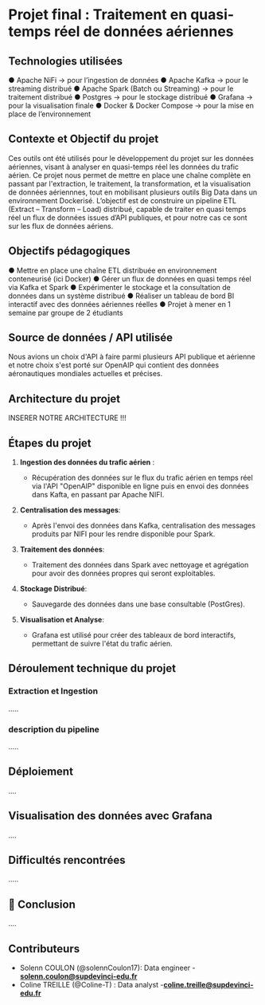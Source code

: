 # Projet final : Traitement en quasi-temps réel de données aériennes

## Technologies utilisées
● Apache NiFi → pour l’ingestion de données 
● Apache Kafka → pour le streaming distribué 
● Apache Spark (Batch ou Streaming) → pour le traitement distribué 
● Postgres → pour le stockage distribué
● Grafana → pour la visualisation finale
● Docker & Docker Compose → pour la mise en place de l’environnement 

## Contexte et Objectif du projet
Ces outils ont été utilisés pour le développement du projet sur les données aériennes, visant à analyser en quasi-temps réel les données du trafic aérien. Ce projet nous permet de mettre en place une chaîne complète en passant par l'extraction, le traitement, la transformation, et la visualisation de données aériennnes, tout en mobilisant plusieurs outils Big Data dans un 
environnement Dockerisé. 
L’objectif est de construire un pipeline ETL (Extract – Transform – Load) distribué, capable de traiter en quasi temps réel un flux de données issues d’API publiques, et pour notre cas ce sont sur les flux de données aériens.

## Objectifs pédagogiques 
● Mettre en place une chaîne ETL distribuée en environnement conteneurisé (ici Docker)
● Gérer un flux de données en quasi temps réel via Kafka et Spark 
● Expérimenter le stockage et la consultation de données dans un système distribué 
● Réaliser un tableau de bord BI interactif avec des données aériennes réelles 
● Projet à mener en 1 semaine par groupe de 2 étudiants 

## Source de données / API utilisée
Nous avions un choix d'API à faire parmi plusieurs API publique et aérienne et notre choix s'est porté sur OpenAIP qui contient des données aéronautiques mondiales actuelles et précises.

## Architecture du projet 
INSERER NOTRE ARCHITECTURE !!!

## Étapes du projet

1. **Ingestion des données du trafic aérien** :
   - Récupération des données sur le flux du trafic aérien en temps réel via l'API "OpenAIP" disponible en ligne puis en envoi des données dans Kafta, en passant par Apache NIFI.
  
2. **Centralisation des messages**:
   - Après l'envoi des données dans Kafka, centralisation des messages produits par NIFI pour les rendre disponible pour Spark.

3. **Traitement des données**:
   - Traitement des données dans Spark avec nettoyage et agrégation pour avoir des données propres qui seront exploitables.
   
4. **Stockage Distribué**:
   - Sauvegarde des données dans une base consultable (PostGres).
     
5. **Visualisation et Analyse**:
   - Grafana est utilisé pour créer des tableaux de bord interactifs, permettant de suivre l'état du trafic aérien.

## Déroulement technique du projet
### Extraction et Ingestion
.....
### description du pipeline
.....

## Déploiement 
....

## Visualisation des données avec Grafana
....

## Difficultés rencontrées
.....

## 📜 Conclusion <a name="conclusion"></a>
....

## Contributeurs
- Solenn COULON (@solennCoulon17): Data engineer -**solenn.coulon@supdevinci-edu.fr**
- Coline TREILLE (@Coline-T) : Data analyst -**coline.treille@supdevinci-edu.fr**

